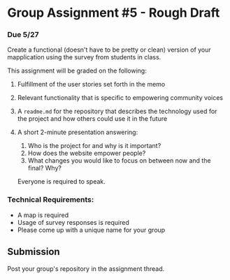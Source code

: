 # Group Assignment #5 - Rough Draft
### Due 5/27
Create a functional (doesn't have to be pretty or clean) version of your mapplication using the survey from students in class. 

This assignment will be graded on the following:
1. Fulfillment of the user stories set forth in the memo
2. Relevant functionality that is specific to empowering community voices
3. A `readme.md` for the repository that describes the technology used for the project and how others could use it in the future
4. A short 2-minute presentation answering:
   1. Who is the project for and why is it important?
   2. How does the website empower people?
   3. What changes you would like to focus on between now and the final? Why?
   
   Everyone is required to speak.

### Technical Requirements:
   - A map is required
   - Usage of survey responses is required
   - Please come up with a unique name for your group

## Submission
Post your group's repository in the assignment thread.
